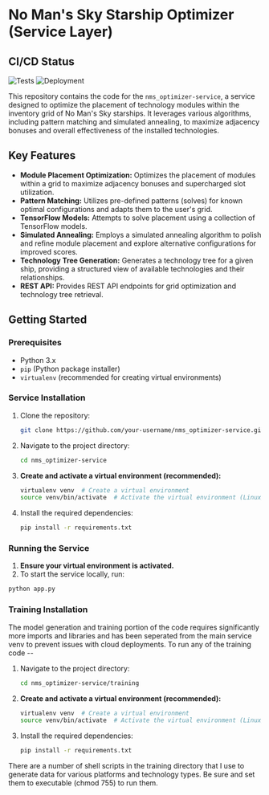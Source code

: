 # No Man's Sky Starship Optimizer (Service Layer)

## CI/CD Status

![Tests](https://github.com/jbelew/nms_optimizer-service/actions/workflows/main.yml/badge.svg?branch=main) ![Deployment](https://img.shields.io/badge/Deployment-Heroku-blue?logo=heroku)

This repository contains the code for the `nms_optimizer-service`, a service designed to optimize the placement of technology modules within the inventory grid of No Man's Sky starships. It leverages various algorithms, including pattern matching and simulated annealing, to maximize adjacency bonuses and overall effectiveness of the installed technologies.

## Key Features

- **Module Placement Optimization:** Optimizes the placement of modules within a grid to maximize adjacency bonuses and supercharged slot utilization.
- **Pattern Matching:** Utilizes pre-defined patterns (solves) for known optimal configurations and adapts them to the user's grid.
- **TensorFlow Models:** Attempts to solve placement using a collection of TensorFlow models.  
- **Simulated Annealing:** Employs a simulated annealing algorithm to polish and refine module placement and explore alternative configurations for improved scores.
- **Technology Tree Generation:** Generates a technology tree for a given ship, providing a structured view of available technologies and their relationships.
- **REST API:** Provides REST API endpoints for grid optimization and technology tree retrieval.

## Getting Started

### Prerequisites

- Python 3.x
- `pip` (Python package installer)
- `virtualenv` (recommended for creating virtual environments)

### Service Installation

1.  Clone the repository:
    ```bash
    git clone https://github.com/your-username/nms_optimizer-service.git
    ```
2.  Navigate to the project directory:
    ```bash
    cd nms_optimizer-service
    ```
3.  **Create and activate a virtual environment (recommended):**
    ```bash
    virtualenv venv  # Create a virtual environment
    source venv/bin/activate  # Activate the virtual environment (Linux/macOS)
    ```
4.  Install the required dependencies:
    ```bash
    pip install -r requirements.txt
    ```

### Running the Service

1. **Ensure your virtual environment is activated.**
2. To start the service locally, run:

```bash
python app.py
```

### Training Installation
The model generation and training portion of the code requires significantly more imports and libraries and has been seperated from the main service venv to prevent issues with cloud deployments. To run any of the training code -- 

1.  Navigate to the project directory:
    ```bash
    cd nms_optimizer-service/training
    ```
2.  **Create and activate a virtual environment (recommended):**
    ```bash
    virtualenv venv  # Create a virtual environment
    source venv/bin/activate  # Activate the virtual environment (Linux/macOS)
    ```
3.  Install the required dependencies:
    ```bash
    pip install -r requirements.txt
    ```

There are a number of shell scripts in the training directory that I use to generate data for various platforms and technology types. Be sure and set them to executable (chmod 755) to run them. 
